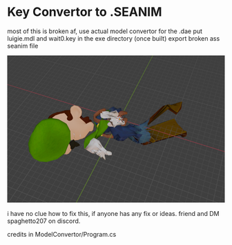 # Key Convertor to .SEANIM 

most of this is broken af,
use actual model convertor for the .dae
put luigie.mdl and wait0.key in the exe directory (once built)
export broken ass seanim file

![hes dead](https://github.com/SaltySpaghetto/KeyConv/blob/main/showcase_broken.png?raw=true)

i have no clue how to fix this, if anyone has any fix or ideas.
friend and DM spaghetto207 on discord.

credits in ModelConvertor/Program.cs
